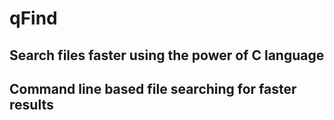 # qFind  
  
  
## Search files faster using the power of C language  
## Command line based file searching for faster results
